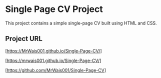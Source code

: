 # Single Page CV Project

This project contains a simple single-page CV built using HTML and CSS.

## Project URL

[https://MrWais001.github.io/Single-Page-CV/]

[https://mrwais001.github.io/Single-Page-CV/]

[https://github.com/MrWais001/Single-Page-CV]
